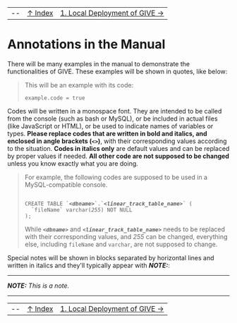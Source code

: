 ||||
| --- | --- | --- |
| -- | [↑ Index](Readme.md) | [1. Local Deployment of GIVE →](1-Local_deployment_of_GIVE.md) |

# Annotations in the Manual

There will be many examples in the manual to demonstrate the functionalities of GIVE. These examples will be shown in quotes, like below:
> This will be an example with its code:
> ```
> example.code = true
> ```

Codes will be written in a monospace font. They are intended to be called from the console (such as bash or MySQL), or be included in actual files (like JavaScript or HTML), or be used to indicate names of variables or types. __Please replace codes that are written in bold and italics, and enclosed in angle brackets (`<>`)__, with their corresponding values according to the situation. __Codes in italics only__ are default values and can be replaced by proper values if needed. __All other code are not supposed to be changed__ unless you know exactly what you are doing.

> For example, the following codes are supposed to be used in a MySQL-compatible console.
>
> <code>
> CREATE TABLE `<em><strong>&lt;dbname&gt;</strong></em>`.`<em><strong>&lt;linear_track_table_name&gt;</strong></em>` (
>   `fileName` varchar(<em>255</em>) NOT NULL
> );
> </code>
>
>  While __*`<dbname>`*__ and __*`<linear_track_table_name>`*__ needs to be replaced with their corresponding values, and *255* can be changed, everything else, including `fileName` and `varchar`, are not supposed to change.

Special notes will be shown in blocks separated by horizontal lines and written in italics and they'll typically appear with __*NOTE:*__:

***
*__NOTE:__ This is a note.*
***

||||
| --- | --- | --- |
| -- | [↑ Index](Readme.md) | [1. Local Deployment of GIVE →](1-Local_deployment_of_GIVE.md) |
